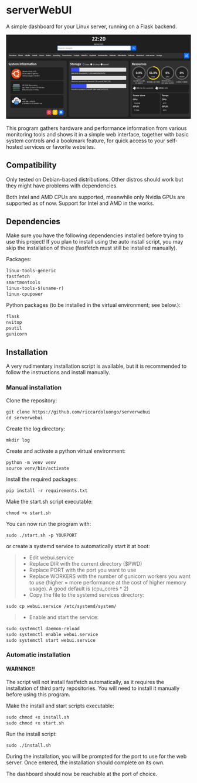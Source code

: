 # serverWebUI
A simple dashboard for your Linux server, running on a Flask backend.

![alt text](screenshot.png)

This program gathers hardware and performance information from various monitoring tools and shows it in a simple web interface, together with basic system controls and a bookmark feature, for quick access to your self-hosted services or favorite websites.

## Compatibility
Only tested on Debian-based distributions. Other distros should work but they might have problems with dependencies.

Both Intel and AMD CPUs are supported, meanwhile only Nvidia GPUs are supported as of now. Support for Intel and AMD in the works.

## Dependencies
Make sure you have the following dependencies installed before trying to use this project!
If you plan to install using the auto install script, you may skip the installation of these (fastfetch must still be installed manually).

Packages:
```
linux-tools-generic
fastfetch
smartmontools
linux-tools-$(uname-r)
linux-cpupower
```

Python packages (to be installed in the virtual environment; see below.):
```
flask
nvitop
psutil
gunicorn
```

## Installation
A very rudimentary installation script is available, but it is recommended to follow the instructions and install manually.
### Manual installation

Clone the repository: 
```
git clone https://github.com/riccardoluongo/serverwebui
cd serverwebui
```

Create the log directory:
```
mkdir log
```

Create and activate a python virtual environment:
```
python -m venv venv
source venv/bin/activate
```

Install the required packages:
```
pip install -r requirements.txt
```

Make the start.sh script executable:
```
chmod +x start.sh
```

You can now run the program with:
```
sudo ./start.sh -p YOURPORT
```
or create a systemd service to automatically start it at boot:
>* Edit webui.service
>* Replace DIR with the current directory ($PWD)
>* Replace PORT with the port you want to use
>* Replace WORKERS with the number of gunicorn workers you want to use (higher = more performance at the cost of higher memory usage). A good default is (cpu_cores * 2)
>* Copy the file to the systemd services directory:
```
sudo cp webui.service /etc/systemd/system/
```
>* Enable and start the service:
```
sudo systemctl daemon-reload
sudo systemctl enable webui.service
sudo systemctl start webui.service
```

### Automatic installation
#### WARNING!!
The script will not install fastfetch automatically, as it requires the installation of third party repositories. 
You will need to install it manually before using this program.

Make the install and start scripts executable:
```
sudo chmod +x install.sh
sudo chmod +x start.sh
```

Run the install script:
```
sudo ./install.sh
```
During the installation, you will be prompted for the port to use for the web server. Once entered, the installation should complete on its own.

The dashboard should now be reachable at the port of choice.
